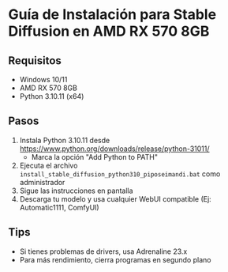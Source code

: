 # Guía de Instalación para Stable Diffusion en AMD RX 570 8GB

## Requisitos
- Windows 10/11
- AMD RX 570 8GB
- Python 3.10.11 (x64)

## Pasos
1. Instala Python 3.10.11 desde https://www.python.org/downloads/release/python-31011/
   - Marca la opción "Add Python to PATH"
2. Ejecuta el archivo `install_stable_diffusion_python310_piposeimandi.bat` como administrador
3. Sigue las instrucciones en pantalla
4. Descarga tu modelo y usa cualquier WebUI compatible (Ej: Automatic1111, ComfyUI)

## Tips
- Si tienes problemas de drivers, usa Adrenaline 23.x
- Para más rendimiento, cierra programas en segundo plano